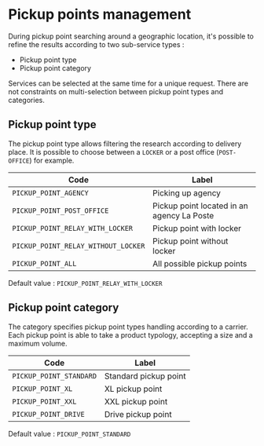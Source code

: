 # Pickup points management

During pickup point searching around a geographic location, it's possible to refine the results according to two sub-service types :  

- Pickup point type 
- Pickup point category

Services can be selected at the same time for a unique request. There are not constraints on multi-selection between pickup point types and categories.

## Pickup point type

The pickup point type allows filtering the research according to delivery place. It is possible to choose between a `LOCKER` or a post office (`POST-OFFICE`) for example. 

Code | Label
---------|----------
 `PICKUP_POINT_AGENCY`|Picking up agency
 `PICKUP_POINT_POST_OFFICE`|Pickup point located in an agency La Poste
 `PICKUP_POINT_RELAY_WITH_LOCKER`|Pickup point with locker
 `PICKUP_POINT_RELAY_WITHOUT_LOCKER`|Pickup point without locker
 `PICKUP_POINT_ALL`|All possible pickup points

Default value : `PICKUP_POINT_RELAY_WITH_LOCKER`

## Pickup point category

The category specifies pickup point types handling according to a carrier. Each pickup point is able to take a product typology, accepting a size and a maximum volume. 

Code | Label
---------|----------
 `PICKUP_POINT_STANDARD`|Standard pickup point
 `PICKUP_POINT_XL`|XL pickup point 
 `PICKUP_POINT_XXL`|XXL pickup point 
 `PICKUP_POINT_DRIVE`|Drive pickup point

Default value : `PICKUP_POINT_STANDARD`